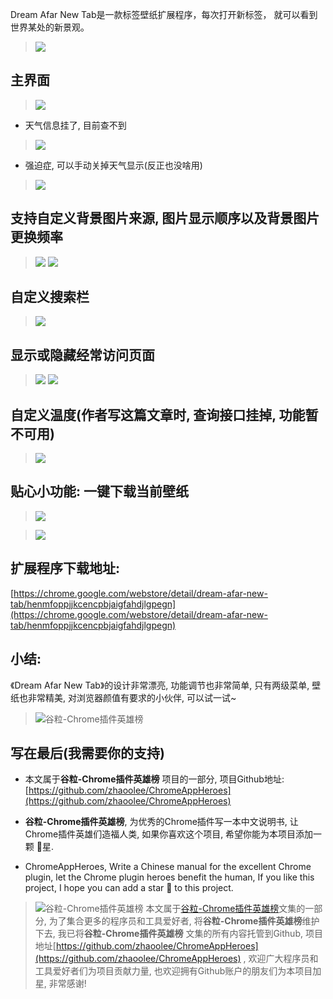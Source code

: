 Dream Afar New Tab是一款标签壁纸扩展程序，每次打开新标签， 就可以看到世界某处的新景观。

> ![](https://upload-images.jianshu.io/upload_images/3203841-67ece30e120585fb.gif?imageMogr2/auto-orient/strip)


## 主界面
> ![](https://upload-images.jianshu.io/upload_images/3203841-ceba347a59ba7972.png?imageMogr2/auto-orient/strip%7CimageView2/2/w/1240)

- 天气信息挂了, 目前查不到
> ![](https://upload-images.jianshu.io/upload_images/3203841-b25d5be5042cdbb2.png?imageMogr2/auto-orient/strip%7CimageView2/2/w/1240)
- 强迫症, 可以手动关掉天气显示(反正也没啥用)
> ![](https://upload-images.jianshu.io/upload_images/3203841-5a350bcdfe084a2d.gif?imageMogr2/auto-orient/strip)


## 支持自定义背景图片来源, 图片显示顺序以及背景图片更换频率
> ![](https://upload-images.jianshu.io/upload_images/3203841-956e6f197c4ef81a.gif?imageMogr2/auto-orient/strip)
> ![](https://upload-images.jianshu.io/upload_images/3203841-766e1d471f9068d0.png?imageMogr2/auto-orient/strip%7CimageView2/2/w/1240)

## 自定义搜索栏

> ![](https://upload-images.jianshu.io/upload_images/3203841-a07ae5d43b25b577.gif?imageMogr2/auto-orient/strip)

## 显示或隐藏经常访问页面
> ![](https://upload-images.jianshu.io/upload_images/3203841-2c11a117a1afd267.png?imageMogr2/auto-orient/strip%7CimageView2/2/w/1240)
> ![](https://upload-images.jianshu.io/upload_images/3203841-c42eb3b956ad0170.png?imageMogr2/auto-orient/strip%7CimageView2/2/w/1240)
## 自定义温度(作者写这篇文章时, 查询接口挂掉, 功能暂不可用)
> ![](https://upload-images.jianshu.io/upload_images/3203841-c36e14ce03ef4a12.png?imageMogr2/auto-orient/strip%7CimageView2/2/w/1240)

## 贴心小功能: 一键下载当前壁纸
> ![](https://upload-images.jianshu.io/upload_images/3203841-afe4703d530d99ad.gif?imageMogr2/auto-orient/strip)

> ![](https://upload-images.jianshu.io/upload_images/3203841-8ad7a09025790eae.jpg?imageMogr2/auto-orient/strip%7CimageView2/2/w/1240)



## 扩展程序下载地址:
[https://chrome.google.com/webstore/detail/dream-afar-new-tab/henmfoppjjkcencpbjaigfahdjlgpegn](https://chrome.google.com/webstore/detail/dream-afar-new-tab/henmfoppjjkcencpbjaigfahdjlgpegn)

## 小结:

《Dream Afar New Tab》的设计非常漂亮, 功能调节也非常简单, 只有两级菜单, 壁纸也非常精美, 对浏览器颜值有要求的小伙伴, 可以试一试~

> ![谷粒-Chrome插件英雄榜](https://upload-images.jianshu.io/upload_images/3203841-4f0b239a3bb43be8.jpg)


## 写在最后(我需要你的支持)

- 本文属于**谷粒-Chrome插件英雄榜** 项目的一部分, 项目Github地址: [https://github.com/zhaoolee/ChromeAppHeroes](https://github.com/zhaoolee/ChromeAppHeroes)

- **谷粒-Chrome插件英雄榜**, 为优秀的Chrome插件写一本中文说明书, 让Chrome插件英雄们造福人类, 如果你喜欢这个项目, 希望你能为本项目添加一颗 🌟星.

- ChromeAppHeroes, Write a Chinese manual for the excellent Chrome plugin, let the Chrome plugin heroes benefit the human, If you like this project, I hope you can add a star 🌟 to this project.
> ![谷粒-Chrome插件英雄榜](https://upload-images.jianshu.io/upload_images/3203841-4f0b239a3bb43be8.jpg)
本文属于[谷粒-Chrome插件英雄榜](https://www.jianshu.com/nb/27879124)文集的一部分, 为了集合更多的程序员和工具爱好者, 将**谷粒-Chrome插件英雄榜**维护下去, 我已将**谷粒-Chrome插件英雄榜** 文集的所有内容托管到Github, 项目地址[https://github.com/zhaoolee/ChromeAppHeroes](https://github.com/zhaoolee/ChromeAppHeroes) , 欢迎广大程序员和工具爱好者们为项目贡献力量, 也欢迎拥有Github账户的朋友们为本项目加星, 非常感谢!


